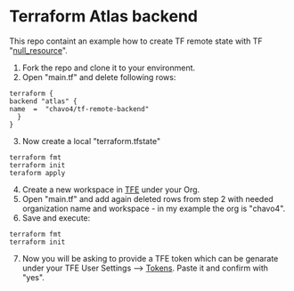 # Terraform Atlas backend
This repo containt an example how to create TF remote state with  TF "[null_resource](https://www.terraform.io/docs/provisioners/null_resource.html)".

1. Fork the repo and clone it to your environment.
2. Open "main.tf" and delete following rows:
```
terraform {
backend "atlas" {
name  =  "chavo4/tf-remote-backend"
  }
}
```
3. Now create a local "terraform.tfstate"
```
terraform fmt
terraform init
teraform apply
```
4. Create a new workspace in [TFE](https://app.terraform.io) under your Org.
5. Open "main.tf" and add again deleted rows from step 2 with needed organization name and workspace - in my example the org is "chavo4".
6. Save and execute:
```
terraform fmt
terraform init
```
7. Now you will be asking to provide a TFE token which can be genarate under your TFE User Settings --> [Tokens](https://app.terraform.io/app/settings/tokens). Paste it and confirm with "yes".
